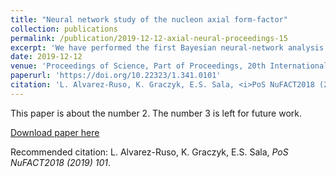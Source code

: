 ```yaml
---
title: "Neural network study of the nucleon axial form-factor"
collection: publications
permalink: /publication/2019-12-12-axial-neural-proceedings-15
excerpt: 'We have performed the first Bayesian neural-network analysis of neutrino-deuteron scattering data. The nucleon axial form factor has been extracted from quasielastic scattering data collected by the Argonne National Laboratory (ANL) bubble chamber experiment using a model-independent parametrization. The results are in agreement with previous determinations only when the low 0.05<Q2<0.10~GeV2 region is excluded from the analysis. This suggests that corrections from the deuteron structure may play a crucial role at low Q2, although experimental errors in this kinematic region could have also been underestimated. With new and more precise measurements of neutrino-induced quasielastic scattering on hydrogen and deuterium, the present framework would be readily applicable to unravel the axial structure of the nucleon.'
date: 2019-12-12
venue: 'Proceedings of Science, Part of Proceedings, 20th International Workshop on Neutrinos from Accelerators (NuFact18) : Blacksburg, VA, USA, August 13-18, 2018'
paperurl: 'https://doi.org/10.22323/1.341.0101'
citation: 'L. Alvarez-Ruso, K. Graczyk, E.S. Sala, <i>PoS NuFACT2018 (2019) 101</i>.'
---
```

This paper is about the number 2. The number 3 is left for future work.

[Download paper here](https://pos.sissa.it/341/101/pdf)

Recommended citation: L. Alvarez-Ruso, K. Graczyk, E.S. Sala, <i>PoS NuFACT2018 (2019) 101</i>.
